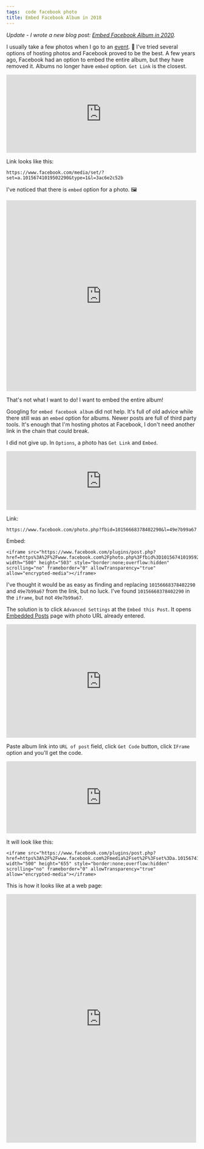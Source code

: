```yaml
---
tags:  code facebook photo
title: Embed Facebook Album in 2018
---
```

*Update - I wrote a new blog post: [Embed Facebook Album in 2020](/embed-facebook-album-2020).*

I usually take a few photos when I go to an [event](/event). 📸 I've tried several options of hosting photos and Facebook proved to be the best. A few years ago, Facebook had an option to embed the entire album, but they have removed it. Albums no longer have `embed` option. `Get Link` is the closest.

<iframe src="https://www.facebook.com/plugins/post.php?href=https%3A%2F%2Fwww.facebook.com%2Fzeljko.filipin%2Fposts%2F10156741026372290%3A0&width=500" width="500" height="206" style="border:none;overflow:hidden" scrolling="no" frameborder="0" allowTransparency="true" allow="encrypted-media"></iframe>

Link looks like this:

    https://www.facebook.com/media/set/?set=a.10156741019502290&type=1&l=3ac6e2c52b

I've noticed that there is `embed` option for a photo. 🖼

<iframe src="https://www.facebook.com/plugins/post.php?href=https%3A%2F%2Fwww.facebook.com%2Fphoto.php%3Ffbid%3D10156741019592290%26set%3Da.10156741019502290%26type%3D3&width=500" width="500" height="503" style="border:none;overflow:hidden" scrolling="no" frameborder="0" allowTransparency="true" allow="encrypted-media"></iframe>


That's not what I want to do! I want to embed the entire album!

Googling for `embed facebook album` did not help. It's full of old advice while there still was an `embed` option for albums. Newer posts are full of third party tools. It's enough that I'm hosting photos at Facebook, I don't need another link in the chain that could break.

I did not give up. In `Options`, a photo has `Get Link` and `Embed`.

<iframe src="https://www.facebook.com/plugins/post.php?href=https%3A%2F%2Fwww.facebook.com%2Fphoto.php%3Ffbid%3D10156741019577290%26set%3Da.10156741019502290%26type%3D3&width=500" width="500" height="155" style="border:none;overflow:hidden" scrolling="no" frameborder="0" allowTransparency="true" allow="encrypted-media"></iframe>

Link:

    https://www.facebook.com/photo.php?fbid=10156668378402290&l=49e7b99a67

Embed:

    <iframe src="https://www.facebook.com/plugins/post.php?href=https%3A%2F%2Fwww.facebook.com%2Fphoto.php%3Ffbid%3D10156741019592290%26set%3Da.10156741019502290%26type%3D3&width=500" width="500" height="503" style="border:none;overflow:hidden" scrolling="no" frameborder="0" allowTransparency="true" allow="encrypted-media"></iframe>

I've thought it would be as easy as finding and replacing `10156668378402290` and `49e7b99a67` from the link, but no luck. I've found `10156668378402290` in the `iframe`, but not `49e7b99a67`.

The solution is to click `Advanced Settings` at the `Embed this Post`. It opens [Embedded Posts](https://developers.facebook.com/docs/plugins/embedded-posts) page with photo URL already entered.

<iframe src="https://www.facebook.com/plugins/post.php?href=https%3A%2F%2Fwww.facebook.com%2Fphoto.php%3Ffbid%3D10156741408292290%26set%3Da.10156741019502290%26type%3D3&width=500" width="500" height="299" style="border:none;overflow:hidden" scrolling="no" frameborder="0" allowTransparency="true" allow="encrypted-media"></iframe>

Paste album link into `URL of post` field, click `Get Code` button, click `IFrame` option and you'll get the code.

<iframe src="https://www.facebook.com/plugins/post.php?href=https%3A%2F%2Fwww.facebook.com%2Fphoto.php%3Ffbid%3D10156741413492290%26set%3Da.10156741019502290%26type%3D3&width=500" width="500" height="190" style="border:none;overflow:hidden" scrolling="no" frameborder="0" allowTransparency="true" allow="encrypted-media"></iframe>

It will look like this:

    <iframe src="https://www.facebook.com/plugins/post.php?href=https%3A%2F%2Fwww.facebook.com%2Fmedia%2Fset%2F%3Fset%3Da.10156741019502290%26type%3D1%26l%3D3ac6e2c52b&width=500&show_text=true&height=655&appId" width="500" height="655" style="border:none;overflow:hidden" scrolling="no" frameborder="0" allowTransparency="true" allow="encrypted-media"></iframe>

This is how it looks like at a web page:

<iframe src="https://www.facebook.com/plugins/post.php?href=https%3A%2F%2Fwww.facebook.com%2Fmedia%2Fset%2F%3Fset%3Da.10156741019502290%26type%3D1%26l%3D3ac6e2c52b&width=500&show_text=true&height=655&appId" width="500" height="655" style="border:none;overflow:hidden" scrolling="no" frameborder="0" allowTransparency="true" allow="encrypted-media"></iframe>
